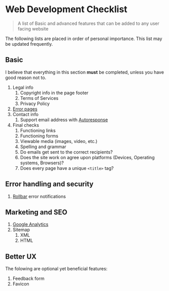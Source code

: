 Web Development Checklist
==========================

> A list of Basic and advanced features that can be added to any user facing website

The following lists are placed in order of personal importance. This list may be updated frequently.

## Basic

I believe that everything in this section **must** be completed, unless you have good reason not to.

1. Legal info
    1. Copyright info in the page footer
    1. Terms of Services
    1. Privacy Policy
1. [Error pages](error_pages)
1. Contact info
    1. Support email address with [Autoresponse](https://status-page-blog.herokuapp.com/customer-service-email)
1. Final checks
    1. Functioning links
    1. Functioning forms
    1. Viewable media (images, video, etc.) 
    1. Spelling and grammar
    1. Do emails get sent to the correct recipients?
    1. Does the site work on agree upon platforms (Devices, Operating systems, Browsers)?
    1. Does every page have a unique `<title>` tag?

## Error handling and security

1. [Rollbar](https://rollbar.com/) error notifications

## Marketing and SEO

1. [Google Analytics](https://www.google.com/analytics)
1. Sitemap
    1. XML
    1. HTML

## Better UX

The folowing are optional yet beneficial features:

1. Feedback form
1. Favicon
